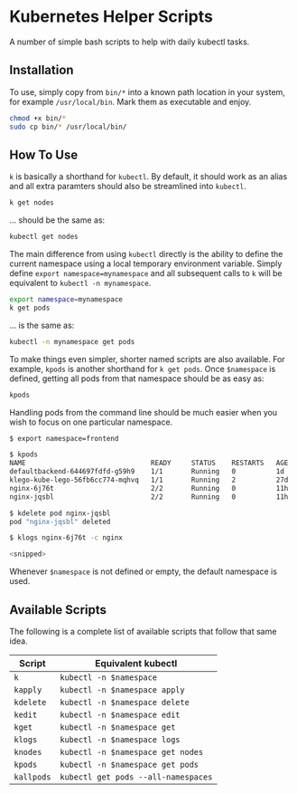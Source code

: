 # Kubernetes Helper Scripts

A number of simple bash scripts to help with daily kubectl tasks.

## Installation

To use, simply copy from `bin/*` into a known path location in your system, for example `/usr/local/bin`. Mark them as executable and enjoy.

```bash
chmod +x bin/*
sudo cp bin/* /usr/local/bin/
```

## How To Use

`k` is basically a shorthand for `kubectl`. By default, it should work as an alias and all extra paramters should also be streamlined into `kubectl`.

```bash
k get nodes
```

... should be the same as:

```bash
kubectl get nodes
```

The main difference from using `kubectl` directly is the ability to define the current namespace using a local temporary environment variable. Simply define `export namespace=mynamespace` and all subsequent calls to `k` will be equivalent to `kubectl -n mynamespace`.

```bash
export namespace=mynamespace
k get pods
```

... is the same as:

```bash
kubectl -n mynamespace get pods
```

To make things even simpler, shorter named scripts are also available. For example, `kpods` is another shorthand for `k get pods`. Once `$namespace` is defined, getting all pods from that namespace should be as easy as:

```bash
kpods
```

Handling pods from the command line should be much easier when you wish to focus on one particular namespace.

```bash
$ export namespace=frontend

$ kpods
NAME                               READY     STATUS    RESTARTS   AGE
defaultbackend-644697fdfd-g59h9    1/1       Running   0          1d
klego-kube-lego-56fb6cc774-mqhvq   1/1       Running   2          27d
nginx-6j76t                        2/2       Running   0          11h
nginx-jqsbl                        2/2       Running   0          11h

$ kdelete pod nginx-jqsbl
pod "nginx-jqsbl" deleted

$ klogs nginx-6j76t -c nginx

<snipped>
```

Whenever `$namespace` is not defined or empty, the default namespace is used.

## Available Scripts

The following is a complete list of available scripts that follow that same idea.

Script | Equivalent kubectl
------ | ------------------
`k` | `kubectl -n $namespace`
`kapply` | `kubectl -n $namespace apply`
`kdelete` | `kubectl -n $namespace delete`
`kedit` | `kubectl -n $namespace edit`
`kget` | `kubectl -n $namespace get`
`klogs` | `kubectl -n $namespace logs`
`knodes` | `kubectl -n $namespace get nodes`
`kpods` | `kubectl -n $namespace get pods`
`kallpods` | `kubectl get pods --all-namespaces`
